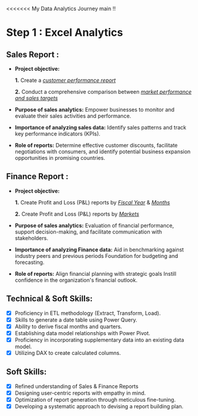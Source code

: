 <<<<<<< My Data Analytics Journey main !!
# Step 1 : Excel Analytics
## Sales Report :


- **Project objective:** 

    **1.** Create a _[customer performance report](https://github.com/Gud-Engineer/Data-Analytics/blob/Excel-Analytics/Customer%20Performance%20Report.pdf)_ 

    **2.** Conduct a comprehensive comparison between _[market performance and sales targets](https://github.com/Gud-Engineer/Data-Analytics/blob/Excel-Analytics/Market%20Performance%20vs%20Target%20Report.pdf)_

- **Purpose of sales analytics:** Empower businesses to monitor and evaluate their sales activities and performance.

- **Importance of analyzing sales data:** Identify sales patterns and track key performance indicators (KPIs).

- **Role of reports:** Determine effective customer discounts, facilitate negotiations with consumers, and identify potential business expansion opportunities in promising countries.


## Finance Report :

- **Project objective:** 

    **1.** Create Profit and Loss (P&L) reports by _[Fiscal Year](https://github.com/Gud-Engineer/Data-Analytics/blob/Excel-Analytics/P%26L%20Statement%20by%20Fiscal%20Year.pdf)_ & _[Months](https://github.com/Gud-Engineer/Data-Analytics/blob/Excel-Analytics/P%26L%20Statement%20by%20Months.pdf)_ 

   **2.** Create Profit and Loss (P&L) reports by _[Markets](https://github.com/Gud-Engineer/Data-Analytics/blob/Excel-Analytics/P%26L%20Statement%20by%20Markets.pdf)_

- **Purpose of sales analytics:** Evaluation of financial performance, support decision-making, and facilitate communication with stakeholders.

- **Importance of analyzing Finance data:** Aid in benchmarking against industry peers and previous periods Foundation for budgeting and forecasting.

- **Role of reports:** Align financial planning with strategic goals Instill confidence in the organization's financial outlook.


## Technical & Soft Skills:
- [x]	Proficiency in ETL methodology (Extract, Transform, Load).
- [x]	Skills to generate a date table using Power Query.
- [x]	Ability to derive fiscal months and quarters.
- [x]	Establishing data model relationships with Power Pivot.
- [x]	Proficiency in incorporating supplementary data into an existing data model.
- [x]	Utilizing DAX to create calculated columns.

## Soft Skills:
- [x]	Refined understanding of Sales & Finance Reports
- [x]	Designing user-centric reports with empathy in mind.
- [x]	Optimization of report generation through meticulous fine-tuning.
- [x]	Developing a systematic approach to devising a report building plan.
